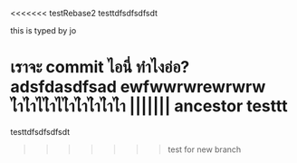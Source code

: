 <<<<<<< testRebase2
testtdfsdfsdfsdt

this is typed by jo

เราจะ commit ไอนี่ ทำไงอ่อ?
adsfdasdfsad
ewfwwrwrewrwrw
ไำไำไไำไไำไำไำไำไำ
||||||| ancestor
testtt
=======
testtdfsdfsdfsdt
>>>>>>> test for new branch
